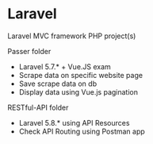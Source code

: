 # Laravel
Laravel MVC framework PHP project(s)

Passer folder
- Laravel 5.7.* + Vue.JS exam
- Scrape data on specific website page
- Save scrape data on db
- Display data using Vue.js pagination

RESTful-API folder
- Laravel 5.8.* using API Resources
- Check API Routing using Postman app

